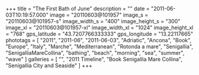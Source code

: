 +++
title = "The First Bath of June"
description = ""
date = "2011-06-03T10:19:57.000"
image = "20110603@101957"
image_s = "20110603@101957-s"
image_width_s = "400"
image_height_s = "300"
image_xl = "20110603@101957-xl"
image_width_xl = "1024"
image_height_xl = "768"
gps_latitude = "43.7207766333333"
gps_longitude = "13.22117665"
phototags = [ "2011", "2011-06", "2011-06-03", "Adriatic", "Ancona", "Book", "Europe", "Italy", "Marche", "Mediterranean", "Rotonda a mare", "Senigallia", "SenigalliaMareCollina", "bathing", "beach", "morning", "sea", "summer", "wave" ]
galleries = [ "", "2011 Timeline", "Book Senigallia Mare Collina", "Senigallia City and Seaside" ]
+++

